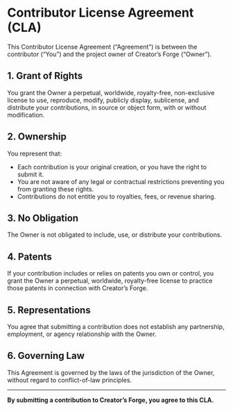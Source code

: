 # Contributor License Agreement (CLA)

This Contributor License Agreement (“Agreement”) is between the contributor (“You”) and the project owner of Creator’s Forge (“Owner”).

## 1. Grant of Rights
You grant the Owner a perpetual, worldwide, royalty-free, non-exclusive license to use, reproduce, modify, publicly display, sublicense, and distribute your contributions, in source or object form, with or without modification.

## 2. Ownership
You represent that:
- Each contribution is your original creation, or you have the right to submit it.
- You are not aware of any legal or contractual restrictions preventing you from granting these rights.
- Contributions do not entitle you to royalties, fees, or revenue sharing.

## 3. No Obligation
The Owner is not obligated to include, use, or distribute your contributions.

## 4. Patents
If your contribution includes or relies on patents you own or control, you grant the Owner a perpetual, worldwide, royalty-free license to practice those patents in connection with Creator’s Forge.

## 5. Representations
You agree that submitting a contribution does not establish any partnership, employment, or agency relationship with the Owner.

## 6. Governing Law
This Agreement is governed by the laws of the jurisdiction of the Owner, without regard to conflict-of-law principles.

---

**By submitting a contribution to Creator’s Forge, you agree to this CLA.**
